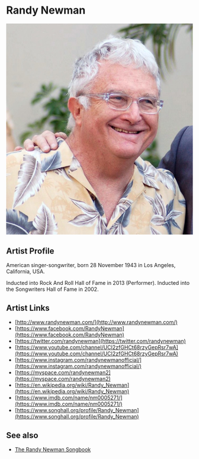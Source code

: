# Randy Newman

![](../../assets/artists/Randy_Newman.png)

## Artist Profile

American singer-songwriter, born 28 November 1943 in Los Angeles, California, USA.

Inducted into Rock And Roll Hall of Fame in 2013 (Performer).
Inducted into the Songwriters Hall of Fame in 2002.

## Artist Links

- [http://www.randynewman.com/](http://www.randynewman.com/)
- [https://www.facebook.com/RandyNewman](https://www.facebook.com/RandyNewman)
- [https://twitter.com/randynewman](https://twitter.com/randynewman)
- [https://www.youtube.com/channel/UCI2zfGHCt68rzyGepRsr7wA](https://www.youtube.com/channel/UCI2zfGHCt68rzyGepRsr7wA)
- [https://www.instagram.com/randynewmanofficial/](https://www.instagram.com/randynewmanofficial/)
- [https://myspace.com/randynewman2](https://myspace.com/randynewman2)
- [https://en.wikipedia.org/wiki/Randy_Newman](https://en.wikipedia.org/wiki/Randy_Newman)
- [https://www.imdb.com/name/nm0005271/](https://www.imdb.com/name/nm0005271/)
- [https://www.songhall.org/profile/Randy_Newman](https://www.songhall.org/profile/Randy_Newman)


## See also

- [The Randy Newman Songbook](The_Randy_Newman_Songbook.md)
